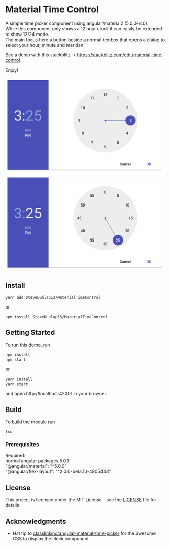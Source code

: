 # Material Time Control

A simple time picker component using angular/material2 (5.0.0-rc0).  
While this component only shows a 12 hour clock it can easily be extended to show 12/24 mode.  
The main focus here a button beside a normal textbox that opens a dialog to select your hour, minute and meridan.  
  
See a demo with this stackblitz -> https://stackblitz.com/edit/material-time-control  
  
Enjoy!

![Dialog Hours](./demo/assets/OpenDialog_Hours.png?raw=true)
![Dialog Minutes](./demo/assets/OpenDialog_Minutes.png?raw=true)

## Install

```
yarn add SteveDunlap13/MaterialTimeControl
```
or
```
npm install SteveDunlap13/MaterialTimeControl
```

## Getting Started

To run this demo, run

```
npm install
npm start
```
or
```
yarn install
yarn start
```

and open http://localhost:4200/ in your browser.

## Build

To build the module run

```
tsc
```

### Prerequisites

Required:  
normal angular packages 5.0.1  
"@angular/material": "^5.0.0"  
"@angular/flex-layout": "^2.0.0-beta.10-4905443"


## License

This project is licensed under the MIT License - see the [LICENSE](LICENSE) file for details

## Acknowledgments

* Hat tip to <a href="https://github.com/classlinkinc/angular-material-time-picker">classlinkinc/angular-material-time-picker</a>
for the awesome CSS to display the clock component

